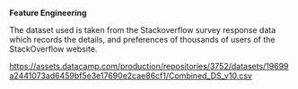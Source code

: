 **Feature Engineering** 

The dataset used is taken from the Stackoverflow survey response data which records the details, and preferences of thousands of users of the StackOverflow website.

https://assets.datacamp.com/production/repositories/3752/datasets/19699a2441073ad6459bf5e3e17690e2cae86cf1/Combined_DS_v10.csv

